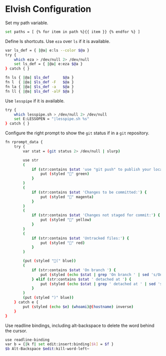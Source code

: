 # Elvish Configuration

Set my path variable.
```sh
set paths = [ {% for item in path %}{{ item }} {% endfor %} ]
```

Define ls shortcuts. Use `eza` over `ls` if it is available.
```sh
var ls_def = { |@a| e:ls --color $@a }
try {
	which eza > /dev/null 2> /dev/null
	set ls_def = { |@a| e:eza $@a }
} catch { }

fn ls { |@a| $ls_def      $@a }
fn l  { |@a| $ls_def -F   $@a }
fn la { |@a| $ls_def -a   $@a }
fn ll { |@a| $ls_def -alF $@a }
```

Use `lesspipe` if it is available.
```sh
try {
	which lesspipe.sh > /dev/null 2> /dev/null
	set E:LESSOPEN = "|lesspipe.sh %s"
} catch { }
```

Configure the right prompt to show the `git` status if in a `git` repository.
```sh
fn rprompt_data {
	try {
		var stat = (git status 2> /dev/null | slurp)

		use str
		(
			if (str:contains $stat 'use "git push" to publish your local commits') {
				put (styled "" green)
			}
		)
		(
			if (str:contains $stat 'Changes to be committed:') {
				put (styled "" magenta)
			}
		)
		(
			if (str:contains $stat 'Changes not staged for commit:') {
				put (styled "" yellow)
			}
		)
		(
			if (str:contains $stat 'Untracked files:') {
				put (styled "" red)
			}
		)

		(put (styled "(" blue))
		(
			if (str:contains $stat 'On branch ') {
				put (styled (echo $stat | grep 'On branch ' | sed 's/On branch //') blue)
			} elif (str:contains $stat ' detached at ') {
				put (styled (echo $stat | grep ' detached at ' | sed 's/^.*detached at //') blue)
			}
		)
		(put (styled ")" blue))
	} catch e {
		put (styled (echo $e) (whoami)@(hostname) inverse)
	}
}
```

Use readline bindings, including alt-backspace to delete the word behind the cursor.
```sh
use readline-binding
var b = {|k f| set edit:insert:binding[$k] = $f }
$b Alt-Backspace $edit:kill-word-left~
```
